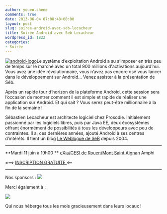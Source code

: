 ```yaml
---
author: youen.chene
comments: true
date: 2013-06-04 07:08:48+00:00
layout: post
slug: soiree-android-avec-seb-lecacheur
title: Soirée Android avec Seb Lecacheur
wordpress_id: 1822
categories:
- Soirée
---
```


[![android-logo](http://www.normandyjug.org/wp-content/uploads/2013/06/android-logo-300x225.jpg)](http://www.normandyjug.org/wp-content/uploads/2013/06/android-logo.jpg)Le système d’exploitation Android a su s’imposer en très peu de temps sur le marché avec un total 900 millions d'activations aujourd’hui. Vous avez une idée révolutionnaire, vous n’avez pas encore osé vous lancer dans le développement sur Android... Venez assister à la présentation de Séb.

Après un rapide tour d’horizon de la plateforme Android, cette session sera l’occasion de montrer comment il est simple et rapide de réaliser une application sur Android. Et qui sait ? Vous serez peut-être millionnaire à la fin de la semaine !

Sébastien Lecacheur est architecte logiciel chez Prosodie. Initialement passionné par les logiciels libres, puis par Java EE, deux écosystèmes offrant énormément de possibilités à tous les développeurs avec peu de contraintes. Il a, ces dernières années, ajouté Android à ses centres d’intérêts. Il tient un blog [Le Weblogue de SeB](http://blog.lecacheur.com/) depuis 2004.



* * *




**Mardi 11 juin à 19h00 **
[eXia/CESI de Rouen/Mont Saint Aignan](http://maps.google.fr/maps?oe=utf-8&rls=com.ubuntu:en-US:official&client=firefox-a&um=1&ie=UTF-8&q=eXia+CESI+Rouen&fb=1&gl=fr&hq=eXia+CESI&hnear=Rouen&cid=0,0,14303900307713815448&ei=VLLMSrNth5OMB4j5_YIH&sa=X&oi=local_result&ct=image&resnum=1)
Amphi




===> [INSCRIPTION GRATUITE ](http://jugevents.org/jugevents/event/51097)<==






* * *





Nos sponsors :
[![](http://www.normandyjug.org/wp-content/uploads/2011/04/agileit1.png)](http://www.normandyjug.org/wp-content/uploads/2011/04/agileit1.png)



Merci également à :

[![](http://www.normandyjug.org/wp-content/uploads/2012/10/logo_exia.png)](http://www.normandyjug.org/wp-content/uploads/2012/10/logo_exia.png)

Qui nous héberge tous les mois gracieusement dans leurs locaux !
